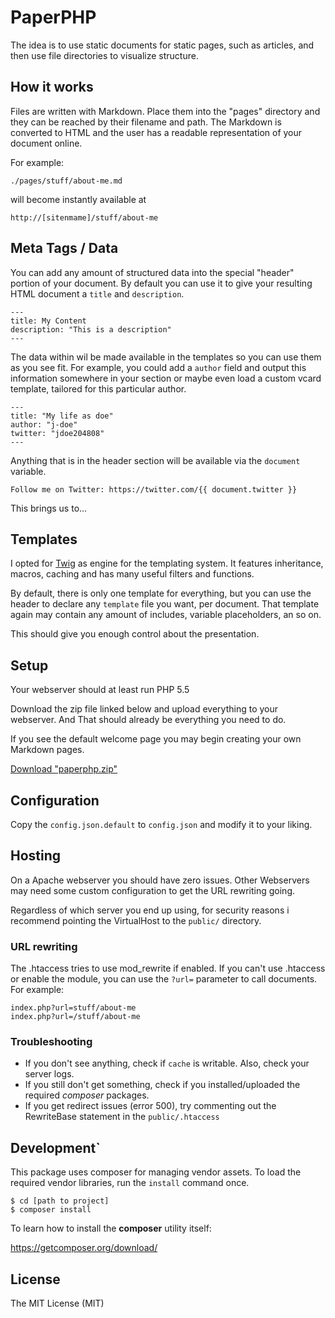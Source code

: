 # PaperPHP

The idea is to use static documents for static pages, such as 
articles, and then use file directories to visualize structure.

## How it works

Files are written with Markdown. Place them into the "pages" directory
and they can be reached by their filename and path. The Markdown is converted
to HTML and the user has a readable representation of your document online.

For example:

    ./pages/stuff/about-me.md

will become instantly available at 

    http://[sitenmame]/stuff/about-me

## Meta Tags / Data

You can add any amount of structured data into the special "header" portion
of your document. By default you can use it to give your resulting HTML document
a `title` and `description`. 

    ---
    title: My Content
    description: "This is a description"
    ---

The data within wil be made available in the templates so you can use them as you 
see fit. For example, you could add a `author` field and output this information 
somewhere in your <head> section or maybe even load a custom vcard template, tailored
for this particular author. 

    ---
    title: "My life as doe"
    author: "j-doe"
    twitter: "jdoe204808"
    ---

Anything that is in the header section will be available via the `document` variable.

    Follow me on Twitter: https://twitter.com/{{ document.twitter }}
    
This brings us to...
    
## Templates

I opted for [Twig](twig.sensiolabs.org/documentation) as engine for the templating system. 
It features inheritance, macros, caching and has many useful filters and functions. 

By default, there is only one template for everything, but you can use the header to 
declare any `template` file you want, per document. That template again may contain 
any amount of includes, variable placeholders, an so on. 

This should give you enough control about the presentation. 

## Setup

Your webserver should at least run PHP 5.5

Download the zip file linked below and upload everything to your webserver. 
And That should already be everything you need to do. 

If you see the default welcome page you may begin creating your own Markdown pages.

[Download "paperphp.zip"](https://github.com/paperphp/paperphp/raw/master/release/paperphp.zip)

## Configuration

Copy the `config.json.default` to `config.json` and modify it to your liking. 

## Hosting

On a Apache webserver you should have zero issues. Other Webservers may need some custom 
configuration to get the URL rewriting going.

Regardless of which server you end up using, for security reasons i recommend pointing the 
VirtualHost to the `public/` directory. 

### URL rewriting

The .htaccess tries to use mod_rewrite if enabled. If you can't use .htaccess or enable the module, 
you can use the `?url=` parameter to call documents. For example:

    index.php?url=stuff/about-me 
    index.php?url=/stuff/about-me 



### Troubleshooting

- If you don't see anything, check if `cache` is writable. Also, check your server logs.
- If you still don't get something, check if you installed/uploaded the required _composer_ packages. 
- If you get redirect issues (error 500), try commenting out the RewriteBase statement in the `public/.htaccess`

## Development`

This package uses composer for managing vendor assets. 
To load the required vendor libraries, run the `install` command once. 

    $ cd [path to project]
    $ composer install

To learn how to install the **composer** utility itself:

https://getcomposer.org/download/


## License

The MIT License (MIT)